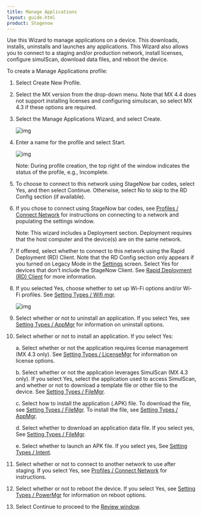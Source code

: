 ```yaml
---
title: Manage Applications
layout: guide.html
product: Stagenow
---
```

Use this Wizard to manage applications on a device. This downloads, installs, uninstalls and launches any applications. This Wizard  also allows you to connect to a staging and/or production network, install licenses, configure simulScan, download data files, and reboot the device. 

To create a Manage Applications profile:

1. Select Create New Profile.

2. Select the MX version from the drop-down menu. Note that MX 4.4 does not support installing licenses and configuring simulscan, so select MX 4.3 if these options are required.

3. Select the Manage Applications Wizard, and select Create.

    ![img](../../images/profiles/manageapps_name.jpg)

4. Enter a name for the profile and select Start.

    ![img](../../images/profiles/manageapps_connectSN.jpg)

    Note: During profile creation, the top right of the window indicates the status of the profile, e.g., Incomplete.

5. To choose to connect to this network using StageNow bar codes, select Yes, and then select Continue. Otherwise, select No to skip to the RD Config section (if available).

6. If you chose to connect using StageNow bar codes, see [Profiles / Connect Network](/stagenow/2-2/Profiles/ConnectNetwork) for instructions on connecting to a network and populating the settings window.

   Note: This wizard includes a Deployment section. Deployment requires that the host computer and the device(s) are on the same network. 

7. If offered, select whether to connect to this network using the Rapid Deployment (RD) Client. Note that the RD Config section only appears if you turned on Legacy Mode in the [Settings](/stagenow/2-2/gettingstarted?Settings) screen. Select Yes for devices that don't include the StageNow Client. See [Rapid Deployment (RD) Client](/stagenow/2-2/stageclient?Rapid%20Deployment%20Client) for more information.

8. If you selected Yes, choose whether to set up Wi-Fi options and/or Wi-Fi profiles. See [Setting Types / Wifi mgr](/stagenow/2-2/csp/wifi).

    ![img](../../images/profiles/manageapps_uninstall.jpg)

9. Select whether or not to uninstall an application. If you select Yes, see [Setting Types / AppMgr](/stagenow/2-2/csp/app) for information on uninstall options. 

10. Select whether or not to install an application. If you select Yes:

    a. Select whether or not the application requires license management (MX 4.3 only). See [Setting Types / LicenseMgr](/stagenow/2-2/csp/license) for information on license options.

    b. Select whether or not the application leverages SimulScan (MX 4.3 only). If you select Yes, select the application used to access SimulScan, and whether or not to download a template file or other file to the device. See [Setting Types / FileMgr](/stagenow/2-2/csp/file).

    c. Select how to install the application (.APK) file. To download the file, see [Setting Types / FileMgr](/stagenow/2-2/csp/file). To install the file, see [Setting Types / AppMgr](/stagenow/2-2/csp/app).

    d. Select whether to download an application data file. If you select yes, See [Setting Types / FileMgr](/stagenow/2-2/csp/file).

    e. Select whether to launch an APK file. If you select yes, See [Setting Types / Intent](/stagenow/2-2/csp/intent).

11. Select whether or not to connect to another network to use after staging. If you select Yes, see [Profiles / Connect Network](/stagenow/2-2/Profiles/ConnectNetwork) for instructions.

12. Select whether or not to reboot the device. If you select Yes, see [Setting Types / PowerMgr](/stagenow/2-2/csp/power) for information on reboot options.

13. Select Continue to proceed to the [Review window](/stagenow/2-2/stagingprofiles?Review).






